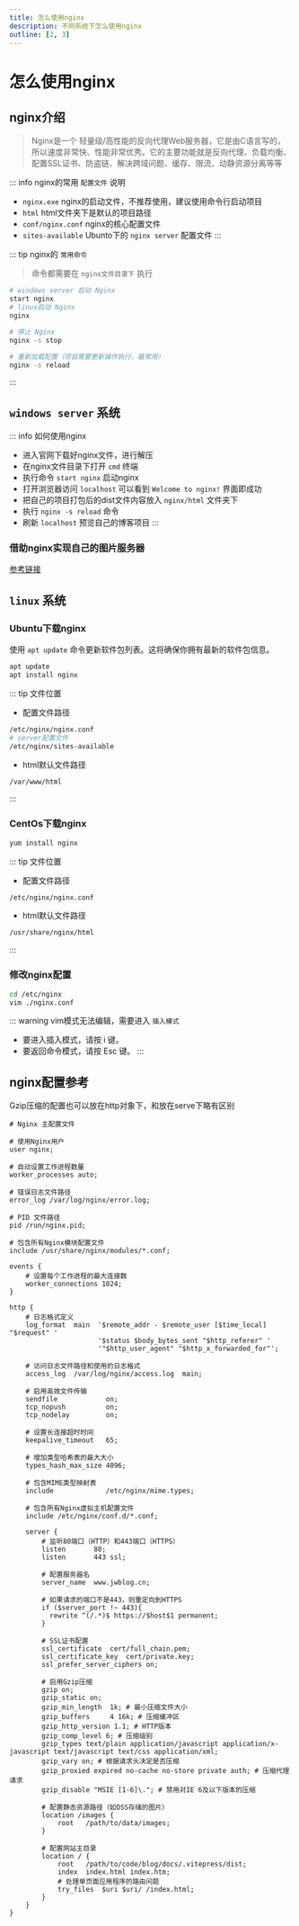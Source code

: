 ```yaml
---
title: 怎么使用nginx
description: 不同系统下怎么使用nginx
outline: [2, 3]
---
```


# 怎么使用nginx

## nginx介绍

> Nginx是一个 轻量级/高性能的反向代理Web服务器，它是由C语言写的，所以速度非常快、性能非常优秀。它的主要功能就是反向代理、负载均衡、配置SSL证书、防盗链、解决跨域问题、缓存、限流、动静资源分离等等

::: info nginx的常用 `配置文件` 说明
- `nginx.exe` nginx的启动文件，不推荐使用，建议使用命令行启动项目
- `html` html文件夹下是默认的项目路径
- `conf/nginx.conf` nginx的核心配置文件
- `sites-available` Ubunto下的 `nginx server` 配置文件
:::

::: tip nginx的 `常用命令`

> 命令都需要在 `nginx文件目录下` 执行

```bash
# windows server 启动 Nginx
start nginx
# linux启动 Nginx
nginx

# 停止 Nginx
nginx -s stop

# 重新加载配置（项目需要更新操作执行，最常用）
nginx -s reload
```
:::


## `windows server` 系统

::: info 如何使用nginx
- 进入官网下载好nginx文件，进行解压
- 在nginx文件目录下打开 `cmd` 终端
- 执行命令 `start nginx` 启动nginx
- 打开浏览器访问 `localhost` 可以看到 `Welcome to nginx!` 界面即成功
- 把自己的项目打包后的dist文件内容放入 `nginx/html` 文件夹下
- 执行 `nginx -s reload` 命令
- 刷新 `localhost` 预览自己的博客项目
:::

### 借助nginx实现自己的图片服务器
[参考链接](/other/blog/up/setup-oss.html)


## `linux` 系统

### Ubuntu下载nginx

使用 `apt update` 命令更新软件包列表。这将确保你拥有最新的软件包信息。

```sh
apt update
apt install nginx
```

::: tip 文件位置
- 配置文件路径
```sh
/etc/nginx/nginx.conf
# server配置文件
/etc/nginx/sites-available
```

- html默认文件路径
```sh
/var/www/html
```
:::

### CentOs下载nginx

```sh
yum install nginx
```
::: tip 文件位置
- 配置文件路径
```sh
/etc/nginx/nginx.conf
```

- html默认文件路径
```sh
/usr/share/nginx/html
```
:::

### 修改nginx配置

```sh
cd /etc/nginx
vim ./nginx.conf
```
::: warning vim模式无法编辑，需要进入 `插入模式`
* 要进入插入模式，请按 i 键。
* 要返回命令模式，请按 Esc 键。
:::

## nginx配置参考

Gzip压缩的配置也可以放在http对象下，和放在serve下略有区别

```nginx
# Nginx 主配置文件

# 使用Nginx用户
user nginx;

# 自动设置工作进程数量
worker_processes auto;

# 错误日志文件路径
error_log /var/log/nginx/error.log;

# PID 文件路径
pid /run/nginx.pid;

# 包含所有Nginx模块配置文件
include /usr/share/nginx/modules/*.conf;

events {
    # 设置每个工作进程的最大连接数
    worker_connections 1024;
}

http {
    # 日志格式定义
    log_format  main  '$remote_addr - $remote_user [$time_local] "$request" '
                      '$status $body_bytes_sent "$http_referer" '
                      '"$http_user_agent" "$http_x_forwarded_for"';

    # 访问日志文件路径和使用的日志格式
    access_log  /var/log/nginx/access.log  main;

    # 启用高效文件传输
    sendfile            on;
    tcp_nopush          on;
    tcp_nodelay         on;

    # 设置长连接超时时间
    keepalive_timeout   65;

    # 增加类型哈希表的最大大小
    types_hash_max_size 4096;

    # 包含MIME类型映射表
    include             /etc/nginx/mime.types;

    # 包含所有Nginx虚拟主机配置文件
    include /etc/nginx/conf.d/*.conf;

    server {
        # 监听80端口（HTTP）和443端口（HTTPS）
        listen       80;
        listen       443 ssl;

        # 配置服务器名
        server_name  www.jwblog.cn;

        # 如果请求的端口不是443，则重定向到HTTPS
        if ($server_port !~ 443){
          rewrite ^(/.*)$ https://$host$1 permanent;
        }

        # SSL证书配置
        ssl_certificate  cert/full_chain.pem;
        ssl_certificate_key  cert/private.key;
        ssl_prefer_server_ciphers on;

        # 启用Gzip压缩
        gzip on;
        gzip_static on;
        gzip_min_length  1k; # 最小压缩文件大小
        gzip_buffers     4 16k; # 压缩缓冲区
        gzip_http_version 1.1; # HTTP版本
        gzip_comp_level 6; # 压缩级别
        gzip_types text/plain application/javascript application/x-javascript text/javascript text/css application/xml;
        gzip_vary on; # 根据请求头决定是否压缩
        gzip_proxied expired no-cache no-store private auth; # 压缩代理请求
        gzip_disable "MSIE [1-6]\."; # 禁用对IE 6及以下版本的压缩

        # 配置静态资源路径（如OSS存储的图片）
        location /images {
            root   /path/to/data/images;
        }

        # 配置网站主目录
        location / {
            root   /path/to/code/blog/docs/.vitepress/dist;
            index  index.html index.htm;
            # 处理单页面应用程序的路由问题
            try_files  $uri $uri/ /index.html;
        }
    }
}
```